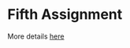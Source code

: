 # Fifth Assignment

More details [here](https://github.com/nevwalkalone/PSQL-Projects/blob/main/5th%20Assignment/assignment-report/5th-assignment.pdf)
